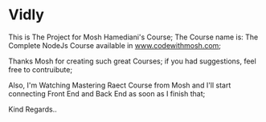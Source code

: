 # Vidly

This is The Project for Mosh Hamediani's Course;
The Course name is: The Complete NodeJs Course available in www.codewithmosh.com;

Thanks Mosh for creating such great Courses;
if you had suggestions, feel free to contruibute;

Also, I'm Watching Mastering Raect Course from Mosh and I'll start connecting Front End and Back End as soon as I finish that;

Kind Regards..
